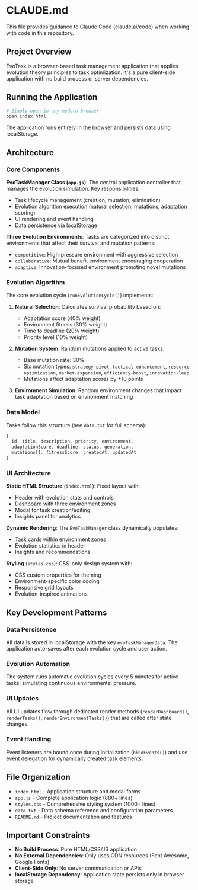 # CLAUDE.md

This file provides guidance to Claude Code (claude.ai/code) when working with code in this repository.

## Project Overview

EvoTask is a browser-based task management application that applies evolution theory principles to task optimization. It's a pure client-side application with no build process or server dependencies.

## Running the Application

```bash
# Simply open in any modern browser
open index.html
```

The application runs entirely in the browser and persists data using localStorage.

## Architecture

### Core Components

**EvoTaskManager Class (`app.js`)**: The central application controller that manages the evolution simulation. Key responsibilities:
- Task lifecycle management (creation, mutation, elimination)
- Evolution algorithm execution (natural selection, mutations, adaptation scoring)
- UI rendering and event handling
- Data persistence via localStorage

**Three Evolution Environments**: Tasks are categorized into distinct environments that affect their survival and mutation patterns:
- `competitive`: High-pressure environment with aggressive selection
- `collaborative`: Mutual benefit environment encouraging cooperation
- `adaptive`: Innovation-focused environment promoting novel mutations

### Evolution Algorithm

The core evolution cycle (`runEvolutionCycle()`) implements:

1. **Natural Selection**: Calculates survival probability based on:
   - Adaptation score (40% weight)
   - Environment fitness (30% weight) 
   - Time to deadline (20% weight)
   - Priority level (10% weight)

2. **Mutation System**: Random mutations applied to active tasks:
   - Base mutation rate: 30%
   - Six mutation types: `strategy-pivot`, `tactical-enhancement`, `resource-optimization`, `market-expansion`, `efficiency-boost`, `innovation-leap`
   - Mutations affect adaptation scores by ±10 points

3. **Environment Simulation**: Random environment changes that impact task adaptation based on environment matching

### Data Model

Tasks follow this structure (see `data.txt` for full schema):
```javascript
{
  id, title, description, priority, environment, 
  adaptationScore, deadline, status, generation,
  mutations[], fitnessScore, createdAt, updatedAt
}
```

### UI Architecture

**Static HTML Structure** (`index.html`): Fixed layout with:
- Header with evolution stats and controls
- Dashboard with three environment zones
- Modal for task creation/editing
- Insights panel for analytics

**Dynamic Rendering**: The `EvoTaskManager` class dynamically populates:
- Task cards within environment zones
- Evolution statistics in header
- Insights and recommendations

**Styling** (`styles.css`): CSS-only design system with:
- CSS custom properties for theming
- Environment-specific color coding
- Responsive grid layouts
- Evolution-inspired animations

## Key Development Patterns

### Data Persistence
All data is stored in localStorage with the key `evoTaskManagerData`. The application auto-saves after each evolution cycle and user action.

### Evolution Automation
The system runs automatic evolution cycles every 5 minutes for active tasks, simulating continuous environmental pressure.

### UI Updates
All UI updates flow through dedicated render methods (`renderDashboard()`, `renderTasks()`, `renderEnvironmentTasks()`) that are called after state changes.

### Event Handling
Event listeners are bound once during initialization (`bindEvents()`) and use event delegation for dynamically created task elements.

## File Organization

- `index.html` - Application structure and modal forms
- `app.js` - Complete application logic (880+ lines)
- `styles.css` - Comprehensive styling system (1000+ lines) 
- `data.txt` - Data schema reference and configuration parameters
- `README.md` - Project documentation and features

## Important Constraints

- **No Build Process**: Pure HTML/CSS/JS application
- **No External Dependencies**: Only uses CDN resources (Font Awesome, Google Fonts)
- **Client-Side Only**: No server communication or APIs
- **localStorage Dependency**: Application state persists only in browser storage